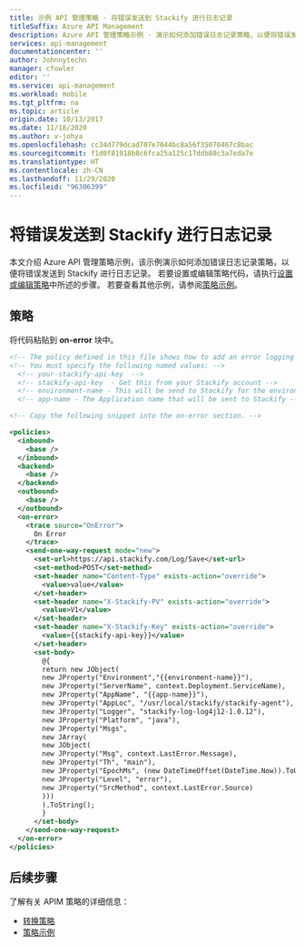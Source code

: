 ```yaml
---
title: 示例 API 管理策略 - 将错误发送到 Stackify 进行日志记录
titleSuffix: Azure API Management
description: Azure API 管理策略示例 - 演示如何添加错误日志记录策略，以便将错误发送到 Stackify 进行日志记录。
services: api-management
documentationcenter: ''
author: Johnnytechn
manager: cfowler
editor: ''
ms.service: api-management
ms.workload: mobile
ms.tgt_pltfrm: na
ms.topic: article
origin.date: 10/13/2017
ms.date: 11/18/2020
ms.author: v-johya
ms.openlocfilehash: cc34d779dcad707e7044bc8a56f35070467c8bac
ms.sourcegitcommit: f1d0f81918b8c6fca25a125c17ddb80c3a7eda7e
ms.translationtype: HT
ms.contentlocale: zh-CN
ms.lasthandoff: 11/29/2020
ms.locfileid: "96306399"
---
```

# <a name="send-errors-to-stackify-for-logging"></a>将错误发送到 Stackify 进行日志记录

本文介绍 Azure API 管理策略示例，该示例演示如何添加错误日志记录策略，以便将错误发送到 Stackify 进行日志记录。 若要设置或编辑策略代码，请执行[设置或编辑策略](../set-edit-policies.md)中所述的步骤。 若要查看其他示例，请参阅[策略示例](../policy-reference.md)。

## <a name="policy"></a>策略

将代码粘贴到 **on-error** 块中。

```xml
<!-- The policy defined in this file shows how to add an error logging policy to send errors to Stackify for logging. -->
<!-- You must specify the following named values: -->
  <!-- your-stackify-api-key  -->
  <!-- stackify-api-key  - Get this from your Stackify account -->
  <!-- environment-name - This will be send to Stackify for the environment filter, (Production, Dev, Test, etc) -->
  <!-- app-name - The Application name that will be sent to Stackify -->

<!-- Copy the following snippet into the on-error section. -->

<policies>
  <inbound>
    <base />
  </inbound>
  <backend>
    <base />
  </backend>
  <outbound>
    <base />
  </outbound>
  <on-error>
    <trace source="OnError">
      On Error
    </trace>
    <send-one-way-request mode="new">
      <set-url>https://api.stackify.com/Log/Save</set-url>
      <set-method>POST</set-method>
      <set-header name="Content-Type" exists-action="override">
        <value>value</value>
      </set-header>
      <set-header name="X-Stackify-PV" exists-action="override">
        <value>V1</value>
      </set-header>
      <set-header name="X-Stackify-Key" exists-action="override">
        <value>{{stackify-api-key}}</value>
      </set-header>
      <set-body>
        @{
        return new JObject(
        new JProperty("Environment","{{environment-name}}"),
        new JProperty("ServerName", context.Deployment.ServiceName),
        new JProperty("AppName", "{{app-name}}"),
        new JProperty("AppLoc", "/usr/local/stackify/stackify-agent"),
        new JProperty("Logger", "stackify-log-log4j12-1.0.12"),
        new JProperty("Platform", "java"),
        new JProperty("Msgs",
        new JArray(
        new JObject(
        new JProperty("Msg", context.LastError.Message),
        new JProperty("Th", "main"),
        new JProperty("EpochMs", (new DateTimeOffset(DateTime.Now)).ToUnixTimeSeconds() * 1000 ),
        new JProperty("Level", "error"),
        new JProperty("SrcMethod", context.LastError.Source)
        )))
        ).ToString();
        }
      </set-body>
    </send-one-way-request>
  </on-error>
</policies>
```

## <a name="next-steps"></a>后续步骤

了解有关 APIM 策略的详细信息：

+ [转换策略](../api-management-transformation-policies.md)
+ [策略示例](../policy-reference.md)

